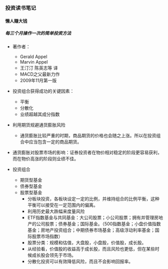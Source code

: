 ### 投资读书笔记

#### 懒人赚大钱
##### 每三个月操作一次的简单投资方法

+   著作者：
    -   Gerald Appel
    -   Marvin Appel
    -   王汀汀 陈英志等 译
    -   MACD之父最新力作
    -   2009年11月第一版

+   投资组合获得成功的关键因素：
    -   平衡
    -   分散化
    -   业绩超越其成分指数

+   利用期货规避通货膨胀风险
    -   通货膨胀比较严重的时期，商品期货的价格也会随之上涨。所以在投资组合中应当包含一定的商品期货。

+   通货膨胀对股票市场的影响：证券投资者在物价相对稳定的阶段更容易获利，而在物价高涨的阶段则业绩不佳。

+   投资组合
    -   期货型基金
    -   债券型基金
    -   股票型基金
        +   分板块投资，各板块设定一定的比例，并维持组合的比例平衡，这种平衡可以接受在一定范围内的偏离。
        +   利用历史最大跌幅来度量风险 
        +   ETF指数基金与共同基金：大公司股票；小公司股票；拥有并管理房地产的公司股票；债券基金；国际基金。（500指数基金；小盘价值指数基金；房地产投资组合；中期债券市场基金；高级浮动利率基金；国际股票市场指数）
        +   股票分类：规模和估值，大盘股，小盘股，价值股，成长股。
        +   从经验看，价值股的收益高于成长股，而且风险也更低，但在某些时候成长股会领先于市场。
        +   分散化投资可以有效降低风险，而且不会影响回报率。
